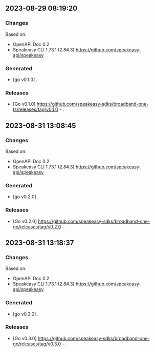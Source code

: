 

## 2023-08-29 08:19:20
### Changes
Based on:
- OpenAPI Doc 0.2 
- Speakeasy CLI 1.73.1 (2.84.3) https://github.com/speakeasy-api/speakeasy
### Generated
- [go v0.1.0] .
### Releases
- [Go v0.1.0] https://github.com/speakeasy-sdks/broadband-one-ts/releases/tag/v0.1.0 - .

## 2023-08-31 13:08:45
### Changes
Based on:
- OpenAPI Doc 0.2 
- Speakeasy CLI 1.73.1 (2.84.3) https://github.com/speakeasy-api/speakeasy
### Generated
- [go v0.2.0] .
### Releases
- [Go v0.2.0] https://github.com/speakeasy-sdks/broadband-one-go/releases/tag/v0.2.0 - .

## 2023-08-31 13:18:37
### Changes
Based on:
- OpenAPI Doc 0.2 
- Speakeasy CLI 1.73.1 (2.84.3) https://github.com/speakeasy-api/speakeasy
### Generated
- [go v0.3.0] .
### Releases
- [Go v0.3.0] https://github.com/speakeasy-sdks/broadband-one-go/releases/tag/v0.3.0 - .